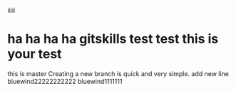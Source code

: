 
iiiii

ha ha ha ha
gitskills
test test
this is your test
=========
this is master
Creating a new branch is quick and very simple.
add new line
bluewind22222222222
bluewind1111111
